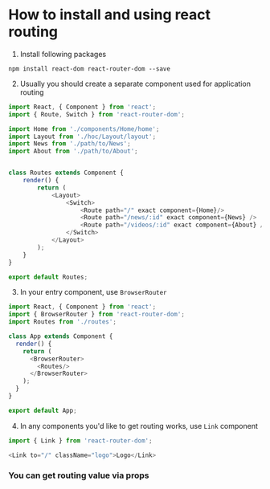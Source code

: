 # How to install and using react routing

1. Install following packages

```
npm install react-dom react-router-dom --save
```

2. Usually you should create a separate component used for application routing

```js
import React, { Component } from 'react';
import { Route, Switch } from 'react-router-dom';

import Home from './components/Home/home';
import Layout from './hoc/Layout/layout';
import News from './path/to/News';
import About from './path/to/About';


class Routes extends Component {
    render() {
        return (
            <Layout>
                <Switch>                    
                    <Route path="/" exact component={Home}/>
                    <Route path="/news/:id" exact component={News} />
                    <Route path="/videos/:id" exact component={About} />
                </Switch>
            </Layout>
        );
    }
}

export default Routes;
```

3. In your entry component, use `BrowserRouter`

```js
import React, { Component } from 'react';
import { BrowserRouter } from 'react-router-dom';
import Routes from './routes';

class App extends Component {
  render() {
    return (
      <BrowserRouter>
        <Routes/>
      </BrowserRouter>
    );
  }
}

export default App;
```

4. In any components you'd like to get routing works, use `Link` component

```js
import { Link } from 'react-router-dom';

<Link to="/" className="logo">Logo</Link>
```

### You can get routing value via props
